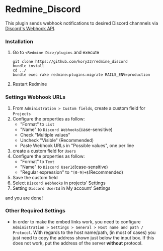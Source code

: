 # Redmine_Discord

This plugin sends webhook notifications to desired Discord channnels
via [Discord's Webhook API](https://discordapp.com/developers/docs/resources/webhook).

### Installation
1. Go to `<Redmine Dir>/plugins` and execute
    ```
    git clone https://github.com/kory33/redmine_discord
    bundle install
    cd ../
    bundle exec rake redmine:plugins:migrate RAILS_ENV=production
    ```
1. Restart Redmine

### Settings Webhook URLs

1. From `Administration > Custom fields`, create a custom field for `Projects`
1. Configure the properties as follow:
    * "Format" to `List`
    * "Name" to `Discord Webhooks`(case-sensitive)
    * Check "Multiple values"
    * Uncheck "Visible" (Recommended)
    * Paste Webhook URLs in "Possible values", one per line
1. create a custom field for `Users`
1. Configure the properties as follow:
    * "Format" to `Text`
    * "Name" to `Discord UserId`(case-sensitive)
    * "Regular expression" to `^[0-9]+$`(Recommended)
1. Save the custom field
1. Select `Discord Webhooks` in projects' Settings
1. Setting `Discord UserId` in My account' Settings

and you are done!

### Other Required Settings

* In order to make the embed links work, you need to configure
`Administration > Settings > General > Host name and path / Protocol`.
With regards to the host name/path, (in most of cases) you just need to
copy the address shown just below the input box.
If this does not work, put the address of the server **without** protocol.